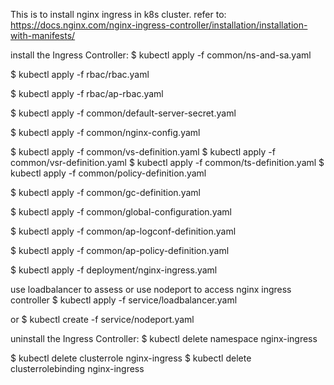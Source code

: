 This is to install nginx ingress in k8s cluster.
refer to: https://docs.nginx.com/nginx-ingress-controller/installation/installation-with-manifests/

install the Ingress Controller:
$ kubectl apply -f common/ns-and-sa.yaml

$ kubectl apply -f rbac/rbac.yaml

$ kubectl apply -f rbac/ap-rbac.yaml

$ kubectl apply -f common/default-server-secret.yaml

$ kubectl apply -f common/nginx-config.yaml

$ kubectl apply -f common/vs-definition.yaml
$ kubectl apply -f common/vsr-definition.yaml
$ kubectl apply -f common/ts-definition.yaml
$ kubectl apply -f common/policy-definition.yaml

$ kubectl apply -f common/gc-definition.yaml

$ kubectl apply -f common/global-configuration.yaml

$ kubectl apply -f common/ap-logconf-definition.yaml

$ kubectl apply -f common/ap-policy-definition.yaml

$ kubectl apply -f deployment/nginx-ingress.yaml

use loadbalancer to assess or use nodeport to access nginx ingress controller
$ kubectl apply -f service/loadbalancer.yaml

or $ kubectl create -f service/nodeport.yaml

uninstall the Ingress Controller:
$ kubectl delete namespace nginx-ingress

$ kubectl delete clusterrole nginx-ingress
$ kubectl delete clusterrolebinding nginx-ingress
